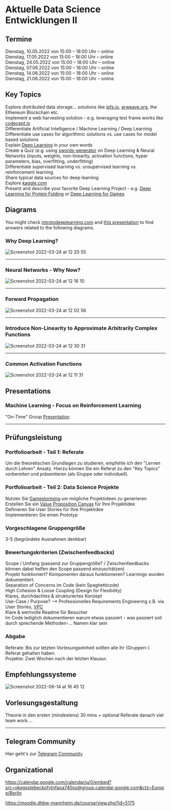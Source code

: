 # Aktuelle Data Science Entwicklungen II

## Termine
Dienstag, 10.05.2022 von 15:00 – 18:00 Uhr – online  
Dienstag, 17.05.2022 von 15:00 – 18:00 Uhr – online  
Dienstag, 24.05.2022 von 15:00 – 18:00 Uhr – online  
Dienstag, 07.06.2022 von 15:00 – 18:00 Uhr – online  
Dienstag, 14.06.2022 von 15:00 – 18:00 Uhr – online  
Dienstag, 21.06.2022 von 15:00 – 18:00 Uhr – online  

## Key Topics 
Explore distributed data storage... solutions like [ipfs.io](https://ipfs.io), [arweave.org](https://arweave.org), the Ethereum Blockchain etc.   
Implement a web harvesting solution - e.g. leveraging test frame works like [codecept.io](https://codecept.io/)   
Differentiate Artificial Intelligence / Machine Learning / Deep Learning   
Differentiate use cases for algorithmic solutions vs. use cases for model based solutions   
Explain [Deep Learning](https://www.youtube.com/watch?v=7sB052Pz0sQ) in your own words    
Create a Quiz (e.g. using [xwords-generator](https://www.xwords-generator.de/en) on Deep Learning & Neural Networks (inputs, weights, non-linearity, activation functions, hyper parameters, bias, overfitting, underfitting)   
Differentiate supervised learning vs. unsupervised learning vs. reinforcement learning   
Share typical data sources for deep learning     
Explore [kaggle.com](https://www.kaggle.com/)   
Present and describe your favorite Deep Learning Project - e.g. [Deep Learning for Protein Folding](https://www.youtube.com/watch?v=1YHsSFWn5OA) or [Deep Learning for Games](https://www.nature.com/articles/nature16961)    


## Diagrams
You might check [introtodeeplearning.com](http://introtodeeplearning.com/) and [this presentation](https://www.youtube.com/watch?v=7sB052Pz0sQ) to find answers related to the following diagrams.

### Why Deep Learning?  
![Screenshot 2022-03-24 at 12 20 55](https://user-images.githubusercontent.com/43786652/159905941-2cce611d-deaa-4634-b74e-7702d5bbbe96.png)

--- 

### Neural Networks - Why Now?
![Screenshot 2022-03-24 at 12 16 10](https://user-images.githubusercontent.com/43786652/159905489-4657bafe-7514-49cc-b309-3022bc42a7d7.png)

--- 

### Forward Propagation
![Screenshot 2022-03-24 at 12 02 56](https://user-images.githubusercontent.com/43786652/159904098-259cb379-0f0a-487c-afa0-87f4e8c383f8.png)

--- 

### Introduce Non-Linearity to Approximate Arbitrarily Complex Functions
![Screenshot 2022-03-24 at 12 30 31](https://user-images.githubusercontent.com/43786652/159907416-1d22a0fb-0ee2-4c93-a427-a6a65b7d3456.png)

--- 

### Common Activation Functions
![Screenshot 2022-03-24 at 12 11 31](https://user-images.githubusercontent.com/43786652/159904375-a20670e8-9234-4bf9-a48f-92c75ef3f9ff.png)


## Presentations
### Machine Learning - Focus on Reinforcement Learning
"On-Time" Group [Presentation](https://github.com/michael-spengler/aktuelle-data-science-entwicklungen-2-wwi19dsab/blob/main/OnTime/Reinforcement%20Learning%20Vorlesung.pdf) 

--- 

## Prüfungsleistung
### Portfolioarbeit - Teil 1: Referate
Um die theoretischen Grundlagen zu studieren, empfehle ich den "Lernen durch Lehren" Ansatz. Hierzu können Sie ein Referat zu den "Key Topics" vorbereiten und präsentieren (als Gruppe oder individuell). 

### Portfolioarbeit - Teil 2: Data Science Projekte
Nutzen Sie [Gamestorming](https://gamestorming.com/) um mögliche Projektideen zu generieren      
Erstellen Sie ein [Value Proposition Canvas](https://www.youtube.com/watch?v=ReM1uqmVfP0) für Ihre Projektidee  
Definieren Sie User Stories für Ihre Projektidee  
Implementieren Sie einen Prototyp  

### Vorgeschlagene Gruppengröße
3-5 (begründete Ausnahmen denkbar)

### Bewertungskriterien (Zwischenfeedbacks)  
Scope / Umfang (passend zur Gruppengröße? / Zwischenfeedbacks können dabei helfen den Scope passend einzuschätzen)  
Projekt funktioniert? Komponenten daraus funktionieren? Learnings wurden dokumentiert.  
Separation of Concerns im Code (kein Spaghetticode)   
High Cohesion & Loose Coupling (Design for Flexibility)   
Klares, durchdachtes & strukturiertes Konzept   
Use-Case / Purpose? --> Professionelles Requirements Engineering z.B. via User Stories, [VPC](https://www.youtube.com/watch?v=ReM1uqmVfP0&t=3s)   
Klare & wertvolle Readme für Besucher   
Im Code lediglich dokumentieren warum etwas passiert - was passiert soll durch sprechende Methoden-... Namen klar sein  

### Abgabe
Referate: Bis zur letzten Vorlesungseinheit sollten alle ihr (Gruppen-) Referat gehalten haben.  
Projekte: Zwei Wochen nach der letzten Klausur.   

## Empfehlungssysteme
![Screenshot 2022-06-14 at 16 45 12](https://user-images.githubusercontent.com/43786652/173606865-c587ecff-975d-40f3-842f-c4f9a1cf7890.png)


## Vorlesungsgestaltung
Theorie in den ersten (mindestens) 30 mins + optional Referate danach viel team work....



--- 


## Telegram Community
Hier geht's zur [Telegram Community](https://t.me/+8suHHi_37BJlNzdi)

## Organizational
https://calendar.google.com/calendar/u/0/embed?src=okqgsstebeckofvtnfaoa740os@group.calendar.google.com&ctz=Europe/Berlin

https://moodle.dhbw-mannheim.de/course/view.php?id=5175 
